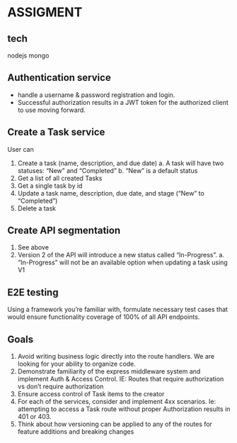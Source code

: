 # ASSIGMENT

## tech

nodejs
mongo

## Authentication service
- handle a username & password registration and login.
- Successful authorization results in a JWT token for the authorized client to use moving forward.

## Create a Task service

User can
1. Create a task (name, description, and due date)
  a. A task will have two statuses: “New” and “Completed”
  b. “New” is a default status
2. Get a list of all created Tasks
3. Get a single task by id
4. Update a task name, description, due date, and stage (“New” to “Completed”)
5. Delete a task

## Create API segmentation

1. See above
2. Version 2 of the API will introduce a new status called “In-Progress”.
  a. “In-Progress” will not be an available option when updating a task using V1

## E2E testing

Using a framework you’re familiar with, formulate necessary test cases that would ensure
functionality coverage of 100% of all API endpoints.

## Goals

1. Avoid writing business logic directly into the route handlers. We are looking for your ability to organize code.
2. Demonstrate familiarity of the express middleware system and implement Auth & Access Control. IE: Routes that require authorization vs don’t require authorization
3. Ensure access control of Task items to the creator
4. For each of the services, consider and implement 4xx scenarios. Ie: attempting to access a Task route without proper Authorization results in 401 or 403.
5. Think about how versioning can be applied to any of the routes for feature additions and breaking changes


